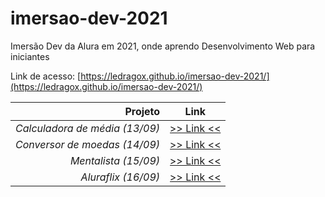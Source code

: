 # imersao-dev-2021

Imersão Dev da Alura em 2021, onde aprendo Desenvolvimento Web para iniciantes

Link de acesso: [https://ledragox.github.io/imersao-dev-2021/](https://ledragox.github.io/imersao-dev-2021/)

|                        Projeto |                   Link                   |
| -----------------------------: | :--------------------------------------: |
| _Calculadora de média (13/09)_ | [>> Link <<](./src/calculadora-de-media) |
|  _Conversor de moedas (14/09)_ | [>> Link <<](./src/conversor-de-moedas)  |
|           _Mentalista (15/09)_ |      [>> Link <<](./src/mentalista)      |
|            _Aluraflix (16/09)_ |      [>> Link <<](./src/aluraflix)       |
